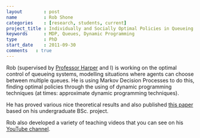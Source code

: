 ```yaml
---
layout        : post
name          : Rob Shone
categories    : [research, students, current]
project_title : Individually and Socially Optimal Policies in Queueing Systems with Multiple Heterogeneous Facilities
keywords      : MDP, Queues, Dynamic Programming
type          : PhD
start_date    : 2011-09-30
comments   : true
---
```


Rob (supervised by [Professor Harper](http://www.profpaulharper.com/) and I) is working on the optimal control of queueing systems, modelling situations where agents can choose between multiple queues. He is using Markov Decision Processes to do this, finding optimal policies through the using of dynamic programming techniques (at times: approximate dynamic programming techniques).

He has proved various nice theoretical results and also published [this paper](http://www.sciencedirect.com/science/article/pii/S0377221712009472) based on his undergraduate BSc. project.

Rob also developed a variety of teaching videos that you can see on his [YouTube channel](https://www.youtube.com/user/raphile01).
